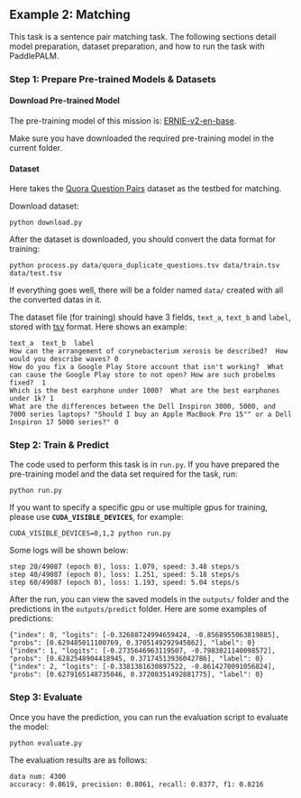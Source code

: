 ## Example 2: Matching
This task is a sentence pair matching task. The following sections detail model preparation, dataset preparation, and how to run the task with PaddlePALM.

### Step 1: Prepare Pre-trained Models & Datasets

#### Download Pre-trained Model

The pre-training model of this mission is: [ERNIE-v2-en-base](https://github.com/PaddlePaddle/PALM/tree/r0.3-api).

Make sure you have downloaded the required pre-training model in the current folder.


#### Dataset

Here takes the [Quora Question Pairs](https://www.quora.com/q/quoradata/First-Quora-Dataset-Release-Question-Pairs) dataset as the testbed for matching.

Download dataset:
```shell
python download.py
```

After the dataset is downloaded, you should convert the data format for training:
```shell
python process.py data/quora_duplicate_questions.tsv data/train.tsv data/test.tsv
```

If everything goes well, there will be a folder named `data/`  created with all the converted datas in it.

The dataset file (for training) should have 3 fields,  `text_a`, `text_b` and `label`, stored with [tsv](https://en.wikipedia.org/wiki/Tab-separated_values) format. Here shows an example:

```
text_a  text_b  label
How can the arrangement of corynebacterium xerosis be described?  How would you describe waves? 0
How do you fix a Google Play Store account that isn't working?  What can cause the Google Play store to not open? How are such probelms fixed?  1
Which is the best earphone under 1000?  What are the best earphones under 1k? 1
What are the differences between the Dell Inspiron 3000, 5000, and 7000 series laptops? "Should I buy an Apple MacBook Pro 15"" or a Dell Inspiron 17 5000 series?" 0
```



### Step 2: Train & Predict

The code used to perform this task is in `run.py`. If you have prepared the pre-training model and the data set required for the task, run:

```shell
python run.py
```

If you want to specify a specific gpu or use multiple gpus for training, please use **`CUDA_VISIBLE_DEVICES`**, for example:

```shell
CUDA_VISIBLE_DEVICES=0,1,2 python run.py
```

Some logs will be shown below:

```
step 20/49087 (epoch 0), loss: 1.079, speed: 3.48 steps/s
step 40/49087 (epoch 0), loss: 1.251, speed: 5.18 steps/s
step 60/49087 (epoch 0), loss: 1.193, speed: 5.04 steps/s
```


After the run, you can view the saved models in the `outputs/` folder and the predictions in the `outputs/predict` folder. Here are some examples of predictions:


```
{"index": 0, "logits": [-0.32688724994659424, -0.8568955063819885], "probs": [0.629485011100769, 0.3705149292945862], "label": 0}
{"index": 1, "logits": [-0.2735646963119507, -0.7983021140098572], "probs": [0.6282548904418945, 0.37174513936042786], "label": 0}
{"index": 2, "logits": [-0.3381381630897522, -0.8614270091056824], "probs": [0.6279165148735046, 0.37208351492881775], "label": 0}
```

### Step 3: Evaluate

Once you have the prediction, you can run the evaluation script to evaluate the model:

```shell
python evaluate.py
```

The evaluation results are as follows:

```
data num: 4300
accuracy: 0.8619, precision: 0.8061, recall: 0.8377, f1: 0.8216
```
